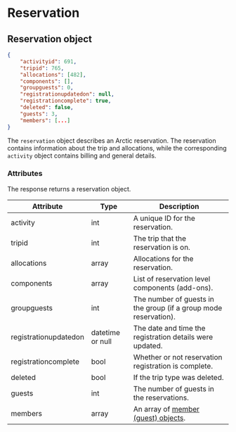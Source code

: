# Reservation

## Reservation object

```json
{
    "activityid": 691,
    "tripid": 765,
    "allocations": [482],
    "components": [],
    "groupguests": 0,
    "registrationupdatedon": null,
    "registrationcomplete": true,
    "deleted": false,
    "guests": 3,
    "members": [...]
}
```

The `reservation` object describes an Arctic reservation. The reservation contains information about the trip and allocations, while the corresponding `activity` object contains billing and general details.

### Attributes

The response returns a reservation object. 

Attribute | Type | Description
--------- | ---- | -----------
activity | int | A unique ID for the reservation.
tripid | int | The trip that the reservation is on.
allocations | array | Allocations for the reservation.
components | array | List of reservation level components (add-ons).
groupguests | int | The number of guests in the group (if a group mode reservation).
registrationupdatedon | datetime or null | The date and time the registration details were updated.
registrationcomplete | bool | Whether or not reservation registration is complete.
deleted | bool | If the trip type was deleted.
guests | int | The number of guests in the reservations.
members | array | An array of [member (guest) objects](#reservation-member-object).
